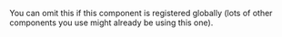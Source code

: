 You can omit this if this component is registered globally (lots of other
components you use might already be using this one).